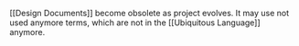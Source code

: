[[Design Documents]] become obsolete as project evolves. It may use not used anymore terms, which are not in the [[Ubiquitous Language]] anymore.